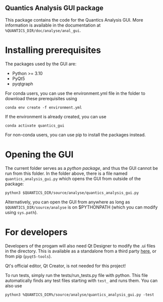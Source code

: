 Quantics Analysis GUI package
-----------------------------

This package contains the code for the Quantics Analysis GUI. More information is available in the documentation at `%QUANTICS_DIR/doc/analyse/anal_gui`.

Installing prerequisites
========================

The packages used by the GUI are:

+ Python >= 3.10
+ PyQt5
+ pyqtgraph

For conda users, you can use the environment.yml file in the folder to download these prerequisites using

```
conda env create -f environment.yml
```

If the environment is already created, you can use

```
conda activate quantics_gui
```

For non-conda users, you can use pip to install the packages instead.

Opening the GUI
===============

The current folder serves as a *python package*, and thus the GUI cannot be run from this folder. In the folder above, there is a file named `quantics_analysis_gui.py` which opens the GUI from outside of the package:

```
python3 $QUANTICS_DIR/source/analyse/quantics_analysis_gui.py
```

Alternatively, you can open the GUI from anywhere as long as `$QUANTICS_DIR/source/analyse` is on $PYTHONPATH (which you can modify using `sys.path`).

For developers
==============

Developers of the progam will also need Qt Designer to modify the .ui files in the directory. This is available as a standalone from a third party [here](https://build-system.fman.io/qt-designer-download), or from pip (`pyqt5-tools`).

Qt's official editor, Qt Creator, is not needed for this project!

To run tests, simply run the tests/run_tests.py file with python. This file automatically finds any test files starting with `test_` and runs them. You can also use

```
python3 %QUANTICS_DIR%/source/analyse/quantics_analysis_gui.py -test
```